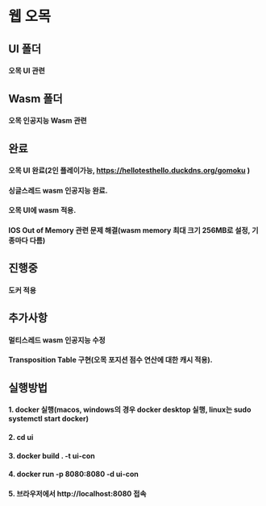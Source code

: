 # 웹 오목


## UI 폴더
#### 오목 UI 관련  



## Wasm 폴더
#### 오목 인공지능 Wasm 관련  



## 완료
#### 오목 UI 완료(2인 플레이가능, https://hellotesthello.duckdns.org/gomoku )
#### 싱글스레드 wasm 인공지능 완료.
#### 오목 UI에 wasm 적용. 
#### IOS Out of Memory 관련 문제 해결(wasm memory 최대 크기 256MB로 설정, 기종마다 다름)


## 진행중
#### 도커 적용



## 추가사항
#### 멀티스레드 wasm 인공지능 수정
#### Transposition Table 구현(오목 포지션 점수 연산에 대한 캐시 적용). 



## 실행방법
#### 1. docker 실행(macos, windows의 경우 docker desktop 실행, linux는 sudo systemctl start docker)
#### 2. cd ui 
#### 3. docker build . -t ui-con
#### 4. docker run -p 8080:8080 -d ui-con
#### 5. 브라우저에서 http://localhost:8080 접속

